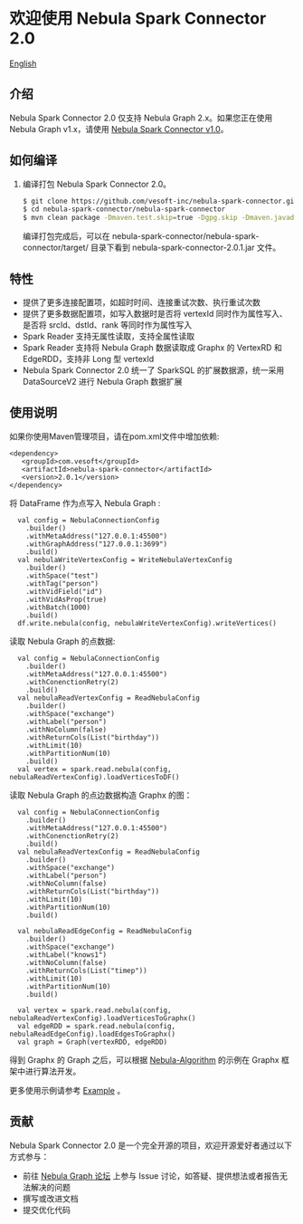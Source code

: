 # 欢迎使用 Nebula Spark Connector 2.0
[English](https://github.com/vesoft-inc/nebula-spark-connector/blob/v2.0/README.md)
## 介绍

Nebula Spark Connector 2.0 仅支持 Nebula Graph 2.x。如果您正在使用 Nebula Graph v1.x，请使用 [Nebula Spark Connector v1.0](https://github.com/vesoft-inc/nebula-java/tree/v1.0/tools)。

## 如何编译

1. 编译打包 Nebula Spark Connector 2.0。

    ```bash
    $ git clone https://github.com/vesoft-inc/nebula-spark-connector.git
    $ cd nebula-spark-connector/nebula-spark-connector
    $ mvn clean package -Dmaven.test.skip=true -Dgpg.skip -Dmaven.javadoc.skip=true
    ```

    编译打包完成后，可以在 nebula-spark-connector/nebula-spark-connector/target/ 目录下看到 nebula-spark-connector-2.0.1.jar 文件。

## 特性

* 提供了更多连接配置项，如超时时间、连接重试次数、执行重试次数
* 提供了更多数据配置项，如写入数据时是否将 vertexId 同时作为属性写入、是否将 srcId、dstId、rank 等同时作为属性写入
* Spark Reader 支持无属性读取，支持全属性读取
* Spark Reader 支持将 Nebula Graph 数据读取成 Graphx 的 VertexRD 和 EdgeRDD，支持非 Long 型 vertexId
* Nebula Spark Connector 2.0 统一了 SparkSQL 的扩展数据源，统一采用 DataSourceV2 进行 Nebula Graph 数据扩展

## 使用说明

  如果你使用Maven管理项目，请在pom.xml文件中增加依赖:
  ```
  <dependency>
     <groupId>com.vesoft</groupId>
     <artifactId>nebula-spark-connector</artifactId>
     <version>2.0.1</version>
  </dependency>
  ```

  将 DataFrame 作为点写入 Nebula Graph :
  ```
    val config = NebulaConnectionConfig
      .builder()
      .withMetaAddress("127.0.0.1:45500")
      .withGraphAddress("127.0.0.1:3699")
      .build()
    val nebulaWriteVertexConfig = WriteNebulaVertexConfig
      .builder()
      .withSpace("test")
      .withTag("person")
      .withVidField("id")
      .withVidAsProp(true)
      .withBatch(1000)
      .build()
    df.write.nebula(config, nebulaWriteVertexConfig).writeVertices()
  ```
  读取 Nebula Graph 的点数据: 
  ```
    val config = NebulaConnectionConfig
      .builder()
      .withMetaAddress("127.0.0.1:45500")
      .withConenctionRetry(2)
      .build()
    val nebulaReadVertexConfig = ReadNebulaConfig
      .builder()
      .withSpace("exchange")
      .withLabel("person")
      .withNoColumn(false)
      .withReturnCols(List("birthday"))
      .withLimit(10)
      .withPartitionNum(10)
      .build()
    val vertex = spark.read.nebula(config, nebulaReadVertexConfig).loadVerticesToDF()
  ```

  读取 Nebula Graph 的点边数据构造 Graphx 的图：
  ```
    val config = NebulaConnectionConfig
      .builder()
      .withMetaAddress("127.0.0.1:45500")
      .withConenctionRetry(2)
      .build()
    val nebulaReadVertexConfig = ReadNebulaConfig
      .builder()
      .withSpace("exchange")
      .withLabel("person")
      .withNoColumn(false)
      .withReturnCols(List("birthday"))
      .withLimit(10)
      .withPartitionNum(10)
      .build()

    val nebulaReadEdgeConfig = ReadNebulaConfig
      .builder()
      .withSpace("exchange")
      .withLabel("knows1")
      .withNoColumn(false)
      .withReturnCols(List("timep"))
      .withLimit(10)
      .withPartitionNum(10)
      .build()

    val vertex = spark.read.nebula(config, nebulaReadVertexConfig).loadVerticesToGraphx()
    val edgeRDD = spark.read.nebula(config, nebulaReadEdgeConfig).loadEdgesToGraphx()
    val graph = Graph(vertexRDD, edgeRDD)
  ```
  得到 Graphx 的 Graph 之后，可以根据 [Nebula-Algorithm](https://github.com/vesoft-inc/nebula-algorithm/tree/master/nebula-algorithm) 的示例在 Graphx 框架中进行算法开发。

更多使用示例请参考 [Example](https://github.com/vesoft-inc/nebula-spark-connector/tree/v2.0/example/src/main/scala/com/vesoft/nebula/examples/connector) 。

## 贡献

Nebula Spark Connector 2.0 是一个完全开源的项目，欢迎开源爱好者通过以下方式参与：

- 前往 [Nebula Graph 论坛](https://discuss.nebula-graph.com.cn/ "点击前往“Nebula Graph 论坛") 上参与 Issue 讨论，如答疑、提供想法或者报告无法解决的问题
- 撰写或改进文档
- 提交优化代码
